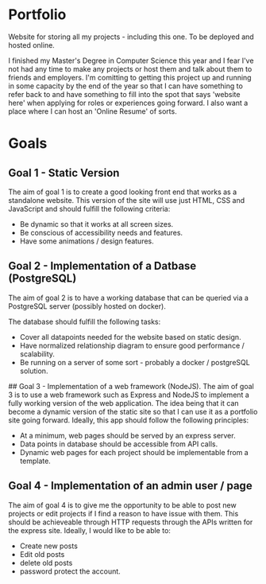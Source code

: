 # Portfolio
Website for storing all my projects - including this one. To be deployed and hosted online.

I finished my Master's Degree in Computer Science this year and I fear I've not had any time to make any projects or host them and talk about them to friends and employers. I'm comitting to getting this project up and running in some capacity by the end of the year so that I can have something to refer back to and have something to fill into the spot that says 'website here' when applying for roles or experiences going forward. I also want a place where I can host an 'Online Resume' of sorts. 

# Goals
## Goal 1 - Static Version
The aim of goal 1 is to create a good looking front end that works as a standalone website. This version of the site will use just HTML, CSS and JavaScript and should fulfill the following criteria:

- Be dynamic so that it works at all screen sizes.
- Be conscious of accessibility needs and features.
- Have some animations / design features.

## Goal 2 - Implementation of a Datbase (PostgreSQL)
The aim of goal 2 is to have a working database that can be queried via a PostgreSQL server (possibly hosted on docker).

The database should fulfill the following tasks:

- Cover all datapoints needed for the website based on static design.
- Have normalized relationship diagram to ensure good performance / scalability.
- Be running on a server of some sort - probably a docker / postgreSQL solution.

## Goal 3 - Implementation of a web framework (NodeJS).
The aim of goal 3 is to use a web framework such as Express and NodeJS to implement a fully working version of the web application. The idea being that it can become a dynamic version of the static site so that I can use it as a portfolio site going forward. Ideally, this app should follow the following principles:

- At a minimum, web pages should be served by an express server.
- Data points in database should be accessible from API calls.
- Dynamic web pages for each project should be implementable from a template.

## Goal 4 - Implementation of an admin user / page
The aim of goal 4 is to give me the opportunity to be able to post new projects or edit projects if I find a reason to have issue with them. This should be achieveable through HTTP requests through the APIs written for the express site. Ideally, I would like to be able to:

- Create new posts
- Edit old posts
- delete old posts
- password protect the account.
